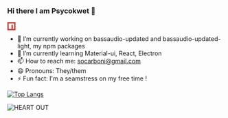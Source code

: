 ### Hi there I am Psycokwet 👋

<a href="https://www.npmjs.com/~scarboni">
  <img align="left" alt="Sophie Carboni | NPM" width="20px" src="https://raw.githubusercontent.com/Psycokwet/Psycokwet/main/npm-icon.svg" />
</a>
<br/>

- 🔭 I’m currently working on bassaudio-updated and bassaudio-updated-light, my npm packages
- 🌱 I’m currently learning Material-ui, React, Electron
- 📫 How to reach me: socarboni@gmail.com
- 😄 Pronouns: They/them
- ⚡ Fun fact: I'm a seamstress on my free time !

[![Top Langs](https://github-readme-stats.vercel.app/api/top-langs/?username=Psycokwet&hide=Makefile&layout=compact)](https://github.com/anuraghazra/github-readme-stats)

![HEART OUT](https://github-readme-stats.vercel.app/api?username=Psycokwet&count_private=true&show_icons=true)
<!--### Hi there 👋
**Psycokwet/Psycokwet** is a ✨ _special_ ✨ repository because its `README.md` (this file) appears on your GitHub profile.

Here are some ideas to get you started:

- 🔭 I’m currently working on ...
- 🌱 I’m currently learning ...
- 👯 I’m looking to collaborate on ...
- 🤔 I’m looking for help with ...
- 💬 Ask me about ...
- 📫 How to reach me: ...
- 😄 Pronouns: ...
- ⚡ Fun fact: ...

<a href="https://github.com/anuraghazra/github-readme-stats">
  <img align="center" src="https://github-readme-stats.vercel.app/api/top-langs/?username=Psycokwet&hide=Makefile,shell" />
</a>
<a href="https://github.com/anuraghazra/convoychat">
  <img align="center" src="https://github-readme-stats.vercel.app/api?username=Psycokwet&count_private=true&show_icons=true" />
</a>

-->
